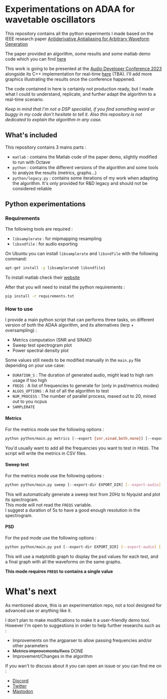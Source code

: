 # Experimentations on ADAA for wavetable oscillators
This repository contains all the python experiments I made based on the IEEE research paper [Antiderivative Antialiasing for Arbitrary Waveform Generation](https://ieeexplore.ieee.org/document/9854137)

The paper provided an algorithm, some results and some matlab demo code which you can find [here](https://dangelo.audio/ieee-talsp-aaiir-osc.html)

This work is going to be presented at the [Audio Developer Conference 2023](https://audio.dev/conference/) alongside its C++ implementation for real-time [here](https://github.com/maxmarsc/libadawata) (TBA). I'll add more graphics illustrating the results once the conference happened.

The code contained in here is certainly not production ready, but I made what I could to understand, replicate, and further adapt the algorithm to a real-time scenario.

*Keep in mind that I'm not a DSP specialist, if you find something weird or buggy in my code don't hesitate to tell it. Also this repository is not dedicated to explain the algorithm in any case.*

## What's included
This repository contains 3 mains parts :
- `matlab` : contains the Matlab code of the paper demo, slightly modified to run with Octave
- `python` : contains the different versions of the algorithm and some tools to
analyze the results (metrics, graphs...)
- `python/legacy.py` : contains some iterations of my work when adapting the algorithm.
It's only provided for R&D legacy and should not be considered reliable

## Python experimentations
### Requirements
The following tools are required :
- `libsamplerate` : for mipmapping resampling
- `libsndfile` : for audio exporting

On Ubuntu you can install `libsamplerate` and `libsndfile` with the following command:
```bash
apt-get install -y libsamplerate0 libsndfile1
```

To install matlab check their [website](https://www.mathworks.com/products/matlab.html)

After that you will need to install the python requirements :
```bash
pip install -r requirements.txt
```

### How to use
I provide a main python script that can performs three tasks, on different version
of both the ADAA algorithm, and its alternatives (lerp + oversampling) :
- Metrics computation (SNR and SINAD)
- Sweep test spectrogram plot
- Power spectral density plot

Some values still needs to be modified manually in the `main.py` file depending on your use case:
- `DURATION_S` : The duration of generated audio, might lead to high ram usage if too high
- `FREQS` : A list of frequencies to generate for (only in psd/metrics modes)
- `ALGOS_OPTIONS` :  A list of all the algorithm to test
- `NUM_PROCESS` : The number of parallel process, maxed out to 20, mined out to you ncpus
- `SAMPLERATE`

#### Metrics
For the metrics mode use the following options :
```bash
python python/main.py metrics [--export {snr,sinad,both,none}] [--export-dir EXPORT_DIR] [--export-audio] [--export-phase]
```

You'd usually want to add all the frequencies you want to test in `FREQS`.
The script will write the metrics in CSV files.

#### Sweep test
For the metrics mode use the following options :
```bash
python python/main.py sweep [--export-dir EXPORT_DIR] [--export-audio] [--export-phase]
```

This will automatically generate a sweep test from 20Hz to Nyquist and plot its spectrogram.  
This mode will not read the `FREQS` variable.  
I suggest a duration of 5s to have a good enough resolution in the spectrogram.

#### PSD
For the psd mode use the following options :
```bash
python python/main.py psd [--export-dir EXPORT_DIR] [--export-audio] [--export-phase]
```

This will use a matplotlib graph to display the psd values for each test, and a final
graph with all the waveforms on the same graphs.

**This mode requires `FREQS` to contains a single value**

# What's next
As mentioned above, this is an experimentation repo, not a tool designed for
advanced use or anything like it.

I don't plan to make modifications to make it a user-friendly demo tool.
However I'm open to suggestions in order to help further researchs such as :
- Improvements on the argparser to allow passing frequencies and/or other parameters
- ~~Metrics improvements/fixes~~ DONE
- Improvement/Changes in the algorithm


If you wan't to discuss about it you can open an issue or you can find me on :
 - [Discord](https://discordapp.com/users/Groumpf#2353)
 - [Twitter](https://twitter.com/Groumpf_)
 - [Mastodon](https://piaille.fr/@groumpf)
